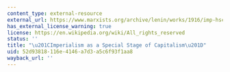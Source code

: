 ```yaml
---
content_type: external-resource
external_url: https://www.marxists.org/archive/lenin/works/1916/imp-hsc/ch07.htm
has_external_license_warning: true
license: https://en.wikipedia.org/wiki/All_rights_reserved
status: ''
title: "\u201CImperialism as a Special Stage of Capitalism\u201D"
uid: 52d93818-116e-4146-a7d3-a5c6f93f1aa8
wayback_url: ''
---
```

